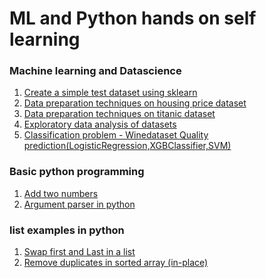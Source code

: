 # ML and Python hands on self learning

### Machine learning and Datascience

<ol>
  <li><a href="./ml//createtestdataset.ipynb">Create a simple test dataset using sklearn</a></li>
  <li><a href="./ml//datapreparation-housing-price.ipynb">Data preparation techniques on housing price dataset</a></li>
  <li><a href="./ml//datapreparation-titanic.ipynb">Data preparation techniques on titanic dataset</a></li>
  <li><a href="./ml/Exploratory-data-analysis.ipynb">Exploratory data analysis of datasets</a></li>
  <li><a href="./ml/WineDataSetQualityPrediction.ipynb">Classification problem - Winedataset Quality prediction(LogisticRegression,XGBClassifier,SVM)</a></li>
</ol>  

### Basic python programming
<ol>
  <li><a href="./pythonprograms/addtwonumbers.py">Add two numbers</a></li>
  <li><a href="./pythonprograms/ArgumentParserExample.py">Argument parser in python</a>
</ol>  

### list examples in python
  <ol>
    <li><a href="./pythonprograms/SwapFirstAndLastInList.py">Swap first and Last in a list</a></li>
    <li><a href="./pythonprograms/RemoveElementInPlaceUnique.py">Remove duplicates in sorted array (in-place)</a></li>
  </ol>